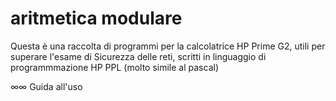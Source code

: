 # aritmetica modulare

Questa è una raccolta di programmi per la calcolatrice HP Prime G2, utili per superare l'esame di Sicurezza delle reti, scritti in linguaggio di programmmazione HP PPL (molto simile al pascal)

∞∞ Guida all'uso
